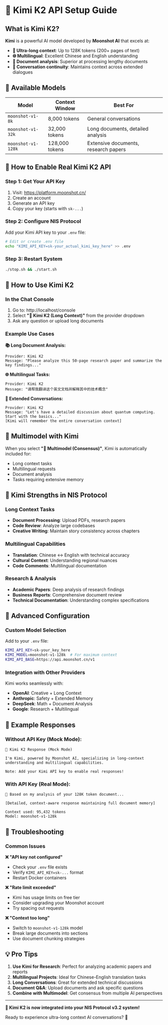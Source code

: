 # 🌙 Kimi K2 API Setup Guide

## What is Kimi K2?

**Kimi** is a powerful AI model developed by **Moonshot AI** that excels at:
- **🔗 Ultra-long context**: Up to 128K tokens (200+ pages of text)
- **🌐 Multilingual**: Excellent Chinese and English understanding
- **📄 Document analysis**: Superior at processing lengthy documents
- **💬 Conversation continuity**: Maintains context across extended dialogues

## 🚀 Available Models

| Model | Context Window | Best For |
|-------|----------------|----------|
| `moonshot-v1-8k` | 8,000 tokens | General conversations |
| `moonshot-v1-32k` | 32,000 tokens | Long documents, detailed analysis |
| `moonshot-v1-128k` | 128,000 tokens | Extensive documents, research papers |

## 🔑 How to Enable Real Kimi K2 API

### Step 1: Get Your API Key
1. Visit: https://platform.moonshot.cn/
2. Create an account
3. Generate an API key
4. Copy your key (starts with `sk-...`)

### Step 2: Configure NIS Protocol
Add your Kimi API key to your `.env` file:

```bash
# Edit or create .env file
echo "KIMI_API_KEY=sk-your_actual_kimi_key_here" >> .env
```

### Step 3: Restart System
```bash
./stop.sh && ./start.sh
```

## 🎯 How to Use Kimi K2

### In the Chat Console
1. Go to: http://localhost/console
2. Select **"🌙 Kimi K2 (Long Context)"** from the provider dropdown
3. Ask any question or upload long documents

### Example Use Cases

**📚 Long Document Analysis:**
```
Provider: Kimi K2
Message: "Please analyze this 50-page research paper and summarize the key findings..."
```

**🌐 Multilingual Tasks:**
```
Provider: Kimi K2  
Message: "请帮我翻译这个英文文档并解释其中的技术概念"
```

**🔄 Extended Conversations:**
```
Provider: Kimi K2
Message: "Let's have a detailed discussion about quantum computing. Start with the basics..."
[Kimi will remember the entire conversation context]
```

## 🧠 Multimodel with Kimi

When you select **"🧠 Multimodel (Consensus)"**, Kimi is automatically included for:
- Long context tasks
- Multilingual requests  
- Document analysis
- Tasks requiring extensive memory

## 🌟 Kimi Strengths in NIS Protocol

### Long Context Tasks
- **Document Processing**: Upload PDFs, research papers
- **Code Review**: Analyze large codebases
- **Creative Writing**: Maintain story consistency across chapters

### Multilingual Capabilities
- **Translation**: Chinese ↔ English with technical accuracy
- **Cultural Context**: Understanding regional nuances
- **Code Comments**: Multilingual documentation

### Research & Analysis
- **Academic Papers**: Deep analysis of research findings
- **Business Reports**: Comprehensive document review
- **Technical Documentation**: Understanding complex specifications

## 🔧 Advanced Configuration

### Custom Model Selection
Add to your `.env` file:
```bash
KIMI_API_KEY=sk-your_key_here
KIMI_MODEL=moonshot-v1-128k  # For maximum context
KIMI_API_BASE=https://api.moonshot.cn/v1
```

### Integration with Other Providers
Kimi works seamlessly with:
- **OpenAI**: Creative + Long Context
- **Anthropic**: Safety + Extended Memory  
- **DeepSeek**: Math + Document Analysis
- **Google**: Research + Multilingual

## 🎨 Example Responses

### Without API Key (Mock Mode):
```
🌙 Kimi K2 Response (Mock Mode)

I'm Kimi, powered by Moonshot AI, specializing in long-context 
understanding and multilingual capabilities.

Note: Add your Kimi API key to enable real responses!
```

### With API Key (Real Mode):
```
🌙 Based on my analysis of your 128K token document...

[Detailed, context-aware response maintaining full document memory]

Context used: 95,432 tokens
Model: moonshot-v1-128k
```

## 🚨 Troubleshooting

### Common Issues

**❌ "API key not configured"**
- Check your `.env` file exists
- Verify `KIMI_API_KEY=sk-...` format
- Restart Docker containers

**❌ "Rate limit exceeded"**
- Kimi has usage limits on free tier
- Consider upgrading your Moonshot account
- Try spacing out requests

**❌ "Context too long"**
- Switch to `moonshot-v1-128k` model
- Break large documents into sections
- Use document chunking strategies

## 💡 Pro Tips

1. **Use Kimi for Research**: Perfect for analyzing academic papers and reports
2. **Multilingual Projects**: Ideal for Chinese-English translation tasks  
3. **Long Conversations**: Great for extended technical discussions
4. **Document Q&A**: Upload documents and ask specific questions
5. **Combine with Multimodel**: Get consensus from multiple AI perspectives

---

**🌙 Kimi K2 is now integrated into your NIS Protocol v3.2 system!**

Ready to experience ultra-long context AI conversations? 🚀